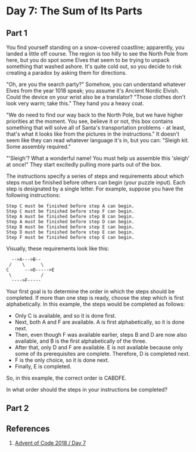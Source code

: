 # Day 7: The Sum of Its Parts

## Part 1

You find yourself standing on a snow-covered coastline; apparently, you landed a little off course. The region is too hilly to see the North Pole from here, but you do spot some Elves that seem to be trying to unpack something that washed ashore. It's quite cold out, so you decide to risk creating a paradox by asking them for directions.

"Oh, are you the search party?" Somehow, you can understand whatever Elves from the year 1018 speak; you assume it's Ancient Nordic Elvish. Could the device on your wrist also be a translator? "Those clothes don't look very warm; take this." They hand you a heavy coat.

"We do need to find our way back to the North Pole, but we have higher priorities at the moment. You see, believe it or not, this box contains something that will solve all of Santa's transportation problems - at least, that's what it looks like from the pictures in the instructions." It doesn't seem like they can read whatever language it's in, but you can: "Sleigh kit. Some assembly required."

"'Sleigh'? What a wonderful name! You must help us assemble this 'sleigh' at once!" They start excitedly pulling more parts out of the box.

The instructions specify a series of steps and requirements about which steps must be finished before others can begin (your puzzle input). Each step is designated by a single letter. For example, suppose you have the following instructions:

```
Step C must be finished before step A can begin.
Step C must be finished before step F can begin.
Step A must be finished before step B can begin.
Step A must be finished before step D can begin.
Step B must be finished before step E can begin.
Step D must be finished before step E can begin.
Step F must be finished before step E can begin.
```

Visually, these requirements look like this:

```
  -->A--->B--
 /    \      \
C      -->D----->E
 \           /
  ---->F-----
```
Your first goal is to determine the order in which the steps should be completed. If more than one step is ready, choose the step which is first alphabetically. In this example, the steps would be completed as follows:

* Only C is available, and so it is done first.
* Next, both A and F are available. A is first alphabetically, so it is done next.
* Then, even though F was available earlier, steps B and D are now also available, and B is the first alphabetically of the three.
* After that, only D and F are available. E is not available because only some of its prerequisites are complete. Therefore, D is completed next.
* F is the only choice, so it is done next.
* Finally, E is completed.

So, in this example, the correct order is CABDFE.

In what order should the steps in your instructions be completed?

## Part 2



## References

1) [Advent of Code 2018 / Day 7](https://adventofcode.com/2018/day/7)
